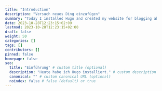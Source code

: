 ```yaml
---
title: "Introduction"
description: "Versuch neues Ding einzufügen"
summary: "Today I installed Hugo and created my website for blogging about my project."
date: 2023-10-28T12:23:15+02:00
lastmod: 2023-10-28T12:23:15+02:00
draft: false
weight: 50
categories: []
tags: []
contributors: []
pinned: false
homepage: false
seo:
  title: "Einführung" # custom title (optional)
  description: "Heute habe ich Hugo installiert." # custom description (recommended)
  canonical: "" # custom canonical URL (optional)
  noindex: false # false (default) or true
---
```

